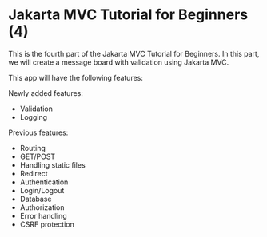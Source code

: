 # Jakarta MVC Tutorial for Beginners (4)

This is the fourth part of the Jakarta MVC Tutorial for Beginners.
In this part, we will create a message board with validation using Jakarta MVC.

This app will have the following features:

Newly added features:
- Validation
- Logging

Previous features:
- Routing
- GET/POST
- Handling static files
- Redirect
- Authentication
- Login/Logout
- Database
- Authorization
- Error handling 
- CSRF protection

